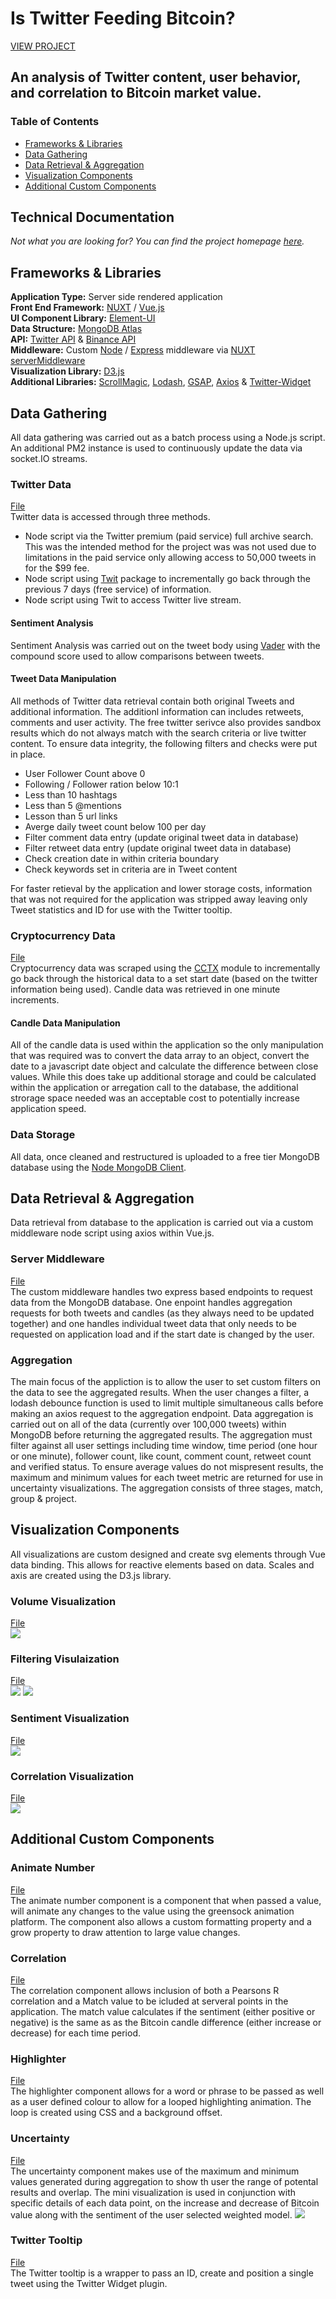 # Is Twitter Feeding Bitcoin? 
[VIEW PROJECT](http://neiloliver.co/influence)
## An analysis of Twitter content, user behavior, and correlation to Bitcoin market value.

### Table of Contents
- [Frameworks & Libraries](#frameworks--libraries)
- [Data Gathering](#data-gathering)
- [Data Retrieval & Aggregation](#data-retrieval--aggregation)
- [Visualization Components](#visualization-components)
- [Additional Custom Components](#additional-custom-components)

## Technical Documentation
*Not what you are looking for? You can find the project homepage [here](../).*

## Frameworks & Libraries
**Application Type:** Server side rendered application  
**Front End Framework:** [NUXT](https://nuxtjs.org) / [Vue.js](https://vuejs.org)  
**UI Component Library:** [Element-UI](https://element.eleme.io/#/en-US)  
**Data Structure:** [MongoDB Atlas](https://www.mongodb.com/cloud/atlas)  
**API:** [Twitter API](https://developer.twitter.com/en/docs) & [Binance API](https://github.com/binance-exchange/binance-api-node)  
**Middleware:** Custom [Node](https://nodejs.org/en/) / [Express](https://expressjs.com) middleware via [NUXT serverMiddleware](https://nuxtjs.org/api/configuration-servermiddleware/)  
**Visualization Library:** [D3.js](https://d3js.org)  
**Additional Libraries:** [ScrollMagic](http://scrollmagic.io), [Lodash](https://lodash.com), [GSAP](https://greensock.com/gsap/), [Axios](https://github.com/axios/axios) & [Twitter-Widget](https://developer.twitter.com/en/docs/twitter-for-websites/javascript-api/overview)  

## Data Gathering
All data gathering was carried out as a batch process using a Node.js script. An additional PM2 instance is used to continuously update the data via socket.IO streams. 
### Twitter Data 
[File](./api/twitter_save.js)  
Twitter data is accessed through three methods.
- Node script via the Twitter premium (paid service) full archive search. This was the intended method for the project was was not used due to limitations in the paid service only allowing access to 50,000 tweets in for the $99 fee.
- Node script using [Twit](https://github.com/ttezel/twit) package to incrementally go back through the previous 7 days (free service) of information.
- Node script using Twit to access Twitter live stream.
#### Sentiment Analysis
Sentiment Analysis was carried out on the tweet body using [Vader](https://github.com/vaderSentiment/vaderSentiment-js) with the compound score used to allow comparisons between tweets.

#### Tweet Data Manipulation
All methods of Twitter data retrieval contain both original Tweets and additional information. The additionl information can includes retweets, comments and user activity. The free twitter serivce also provides sandbox results which do not always match with the search criteria or live twitter content. To ensure data integrity, the following filters and checks were put in place.
- User Follower Count above 0
- Following / Follower ration below 10:1
- Less than 10 hashtags
- Less than 5 @mentions
- Lesson than 5 url links
- Averge daily tweet count below 100 per day
- Filter comment data entry (update original tweet data in database)
- Filter retweet data entry (update original tweet data in database)
- Check creation date in within criteria boundary
- Check keywords set in criteria are in Tweet content
  
For faster retieval by the application and lower storage costs, information that was not required for the application was stripped away leaving only Tweet statistics and ID for use with the Twitter tooltip.
  
### Cryptocurrency Data
[File](./api/candle_save.js)  
Cryptocurrency data was scraped using the [CCTX](https://github.com/ccxt/ccxt) module to incrementally go back through the historical data to a set start date (based on the twitter information being used). Candle data was retrieved in one minute increments. 
#### Candle Data Manipulation
All of the candle data is used within the application so the only manipulation that was required was to convert the data array to an object, convert the date to a javascript date object and calculate the difference between close values. While this does take up additional storage and could be calculated within the application or arregation call to the database, the additional strorage space needed was an acceptable cost to potentially increase application speed.

### Data Storage
All data, once cleaned and restructured is uploaded to a free tier MongoDB database using the [Node MongoDB Client](https://mongodb.github.io/node-mongodb-native/).

## Data Retrieval & Aggregation
Data retrieval from database to the application is carried out via a custom middleware node script using axios within Vue.js.

### Server Middleware
[File](./api/index.js)  
The custom middleware handles two express based endpoints to request data from the MongoDB database. One enpoint handles aggregation requests for both tweets and candles (as they always need to be updated together) and one handles individual tweet data that only needs to be requested on application load and if the start date is changed by the user.

### Aggregation
The main focus of the appliction is to allow the user to set custom filters on the data to see the aggregated results. When the user changes a filter, a lodash debounce function is used to limit multiple simultaneous calls before making an axios request to the aggregation endpoint. Data aggregation is carried out on all of the data (currently over 100,000 tweets) within MongoDB before returning the aggregated results. 
The aggregation must filter against all user settings including time window, time period (one hour or one minute), follower count, like count, comment count, retweet count and verified status. To ensure average values do not mispresent results, the maximum and minimum values for each tweet metric are returned for use in uncertainty visualizations. The aggregation consists of three stages, match, group & project. 
  
## Visualization Components
All visualizations are custom designed and create svg elements through Vue data binding. This allows for reactive elements based on data. Scales and axis are created using the D3.js library. 
### Volume Visualization
[File](./components/volume-vis.vue)  
![](../1.png)
### Filtering Visulaization
[File](./components/bubble-vis.vue)  
![](../2.png)
![](../3.png)
### Sentiment Visualization
[File](./components/sentiment-vis.vue)  
![](../4.png)
### Correlation Visualization
[File](./components/final-vis.vue)  
![](../5.png)
  
## Additional Custom Components
### Animate Number
[File](./components/animate-number.vue)  
The animate number component is a component that when passed a value, will animate any changes to the value using the greensock animation platform. The component also allows a custom formatting property and a grow property to draw attention to large value changes.
### Correlation
[File](./components/correlation.vue)  
The correlation component allows inclusion of both a Pearsons R correlation and a Match value to be icluded at serveral points in the application. The match value calculates if the sentiment (either positive or negative) is the same as as the Bitcoin candle difference (either increase or decrease) for each time period. 
### Highlighter
[File](./components/sentiment-highlight.vue)  
The highlighter component allows for a word or phrase to be passed as well as a user defined colour to allow for a looped highlighting animation. The loop is created using CSS and a background offset. 
### Uncertainty
[File](./components/uncertainty-tooltip.vue)  
The uncertainty component makes use of the maximum and minimum values generated during aggregation to show th user the range of potental results and overlap. The mini visualization is used in conjunction with specific details of each data point, on the increase and decrease of Bitcoin value along with the sentiment of the user selected weighted model.
![](./static/images/uncertainty.png)

### Twitter Tooltip
[File](./components/twitter-tooltip.vue)  
The Twitter tooltip is a wrapper to pass an ID, create and position a single tweet using the Twitter Widget plugin. 
